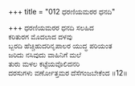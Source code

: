 +++
title = "012 ಧರಣಿಯಮರರ ಧನದಿ"

+++
ಧರಣಿಯಮರರ ಧನದಿ ಸಲಹಿದ   
ಕರಿತುರಗ ಮೊದಲಾದ ದಳವು   
ಬ್ಬರದಿ ಹೆಚ್ಚಿಹುದರಿನೃಪಾಲರ ಯುದ್ಧ ಪರಿಯಂತ   
ಜರಿದು ನಸಿವುದು ವಾಹಿನಿಗೆ ಮಲೆ   
ತುರು ಮಳಲ ಕಟ್ಟೆಯವೊಲಿದನರಿ   
ದರಸುಗಳು ವರ್ಣೋತ್ತಮರ ದೆಸೆಗಂಜಬೇಕೆಂದ   ॥12॥
